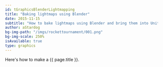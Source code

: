 ```yaml
---
id: tGraphicsBlenderLightmapping
title: "Baking lightmaps using Blender"
date: 2015-11-15
subtitle: "How to bake lightmaps using Blender and bring them into Unity!"
author: aStardog
bg-img-path: "/imgs/rockettournament/001.png"
bg-img-scale: 250%
isAvailable: true
type: graphics
---
```

Here's how to make a {{ page.title }}.